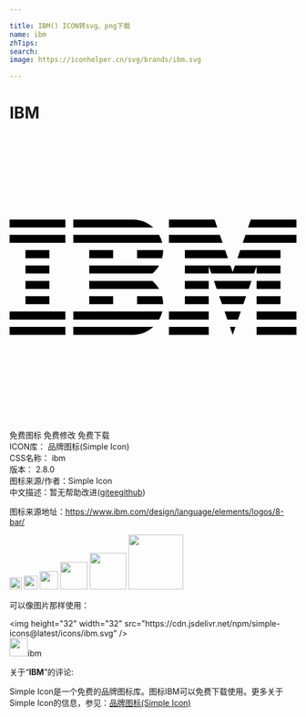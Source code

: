 ```yaml
---

title: IBM() ICON转svg、png下载
name: ibm
zhTips: 
search: 
image: https://iconhelper.cn/svg/brands/ibm.svg

---
```


# IBM  <small style="font-size: 60%;font-weight: 100"></small>

<div id="svg" class="svg-wrap">
<svg xmlns="http://www.w3.org/2000/svg" viewBox="0 0 24 24" role="img"><title>IBM icon</title><path d="M0 16.144h4.667v.668H0zM0 14.862h4.667v.67H0zM1.33 13.583h2.003v.671H1.33zM1.33 12.305h2.003v.67H1.33zM1.33 11.025h2.003v.671H1.33zM1.33 9.744h2.003v.671H1.33zM0 8.466h4.667v.67H0zM0 7.187h4.667v.67H0zM5.332 15.532h7.177c.12-.206.212-.433.267-.67H5.333v.67zM11.95 12.305H6.667v.67h5.843a2.67 2.67 0 00-.558-.67zM6.666 11.025v.671h5.285c.223-.188.41-.414.559-.671H6.666zM12.509 8.466H5.332v.67h7.443a2.891 2.891 0 00-.266-.67zM10.303 7.187H5.332v.67h6.685a2.522 2.522 0 00-1.714-.67zM6.666 9.744h2v.671h-2zM10.667 10.415h2.092c.059-.214.09-.44.09-.671h-2.182v.671zM6.666 13.583h1.999v.671h-2zM10.667 13.583v.671h2.182c0-.23-.031-.457-.09-.671h-2.092zM5.332 16.807l4.97.007c.667 0 1.268-.257 1.717-.67H5.332v.663zM13.334 16.144h3.332v.668h-3.332zM13.334 14.862h3.332v.67h-3.332zM14.665 13.583h2v.671h-2zM14.665 12.305h2v.67h-2zM17.594 8.466h-4.26v.67h4.49zM17.152 7.187h-3.818v.669h4.048zM20.665 16.144H24v.668h-3.335zM20.665 14.862H24v.67h-3.335zM20.665 13.583h2v.671h-2zM20.665 12.305h2v.67h-2zM20.665 11.696h2v-.671h-3.811l-.188.542-.188-.542H14.665v.671h2v-.616l.213.616h3.575l.212-.616zM22.666 9.744h-3.37l-.23.671h3.6zM20.183 7.187l-.231.669H24v-.669zM18.666 16.807l.23-.663h-.461zM18.224 15.532h.884l.238-.67h-1.357zM17.775 14.254h1.782l.235-.671h-2.253zM17.327 12.975h2.679l.229-.67h-3.138zM14.665 10.415h3.602l-.231-.671h-3.371zM19.51 9.136H24v-.67h-4.262z"/></svg>
</div>
<detail full-name='ibm'></detail>

<div class="detail-page">
<p>
<span><span class="badge-success badge">免费图标</span> <span class="badge-success badge">免费修改</span>  <span class="badge-success badge">免费下载</span> </span>
<br/>
<span>
ICON库：
<span class="badge-secondary badge">品牌图标(Simple Icon)</span> 
</span>
<br/>
<span>
CSS名称：
<span class="badge-secondary badge">ibm</span> 
</span>

<br/>
<span>
版本：
<span class="badge-secondary badge">2.8.0</span> 
</span>
<br/>
<span>图标来源/作者：<span class="badge-light badge">Simple Icon</span></span> 
<br/>
<span class="zh-detail">中文描述：暂无<span class="help-link"><span>帮助改进</span>(<a href="https://gitee.com/liuwave/icon-helper/edit/master/json/brands/ibm.json" target="_blank" rel="noopener noreferrer">gitee</a><a href="https://github.com/liuwave/icon-helper/edit/master/json/brands/ibm.json" target="_blank" rel="noopener noreferrer">github</a></span>)</span><br/>
</p>
</div><div class="description description alert alert-light"><p>图标来源地址：<a href="https://www.ibm.com/design/language/elements/logos/8-bar/" target="_blank" rel="noopener noreferrer">https://www.ibm.com/design/language/elements/logos/8-bar/</a></p></div>
<div class="alert alert-dark">
<img height="21" width="21" src="https://cdn.jsdelivr.net/npm/simple-icons@latest/icons/ibm.svg" />
<img height="24" width="24" src="https://cdn.jsdelivr.net/npm/simple-icons@latest/icons/ibm.svg" />
<img height="32" width="32" src="https://cdn.jsdelivr.net/npm/simple-icons@latest/icons/ibm.svg" />
<img height="48" width="48" src="https://cdn.jsdelivr.net/npm/simple-icons@latest/icons/ibm.svg" />
<img height="64" width="64" src="https://cdn.jsdelivr.net/npm/simple-icons@latest/icons/ibm.svg" />
<img height="96" width="96" src="https://cdn.jsdelivr.net/npm/simple-icons@latest/icons/ibm.svg" />

</div>
<div>
  <p>可以像图片那样使用：    
  </p>
  <div class="alert alert-primary" style="font-size: 14px">
    &lt;img height="32" width="32" src="https://cdn.jsdelivr.net/npm/simple-icons@latest/icons/ibm.svg" /&gt;
    <copy-btn content='<img height="32" width="32" src="https://cdn.jsdelivr.net/npm/simple-icons@latest/icons/ibm.svg" />'></copy-btn>
  </div>
  <div class="alert alert-secondary">
    <img height="32" width="32" src="https://cdn.jsdelivr.net/npm/simple-icons@latest/icons/ibm.svg" />ibm
    <copy-btn content="ibm" btn-title="复制图标名称"></copy-btn>
  </div>
</div>
<div class="icon-detail__container">
<p>关于“<b>IBM</b>”的评论:</p>
</div>
<Vssue title="关于“IBM”的评论" />
<div><p>Simple Icon是一个免费的品牌图标库。图标IBM可以免费下载使用。更多关于  Simple Icon的信息，参见：<a target="_blank" href="https://iconhelper.cn/brands.html">品牌图标(Simple Icon)</a>
</p></div>
